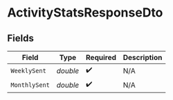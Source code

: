 # ActivityStatsResponseDto


## Fields

| Field              | Type               | Required           | Description        |
| ------------------ | ------------------ | ------------------ | ------------------ |
| `WeeklySent`       | *double*           | :heavy_check_mark: | N/A                |
| `MonthlySent`      | *double*           | :heavy_check_mark: | N/A                |